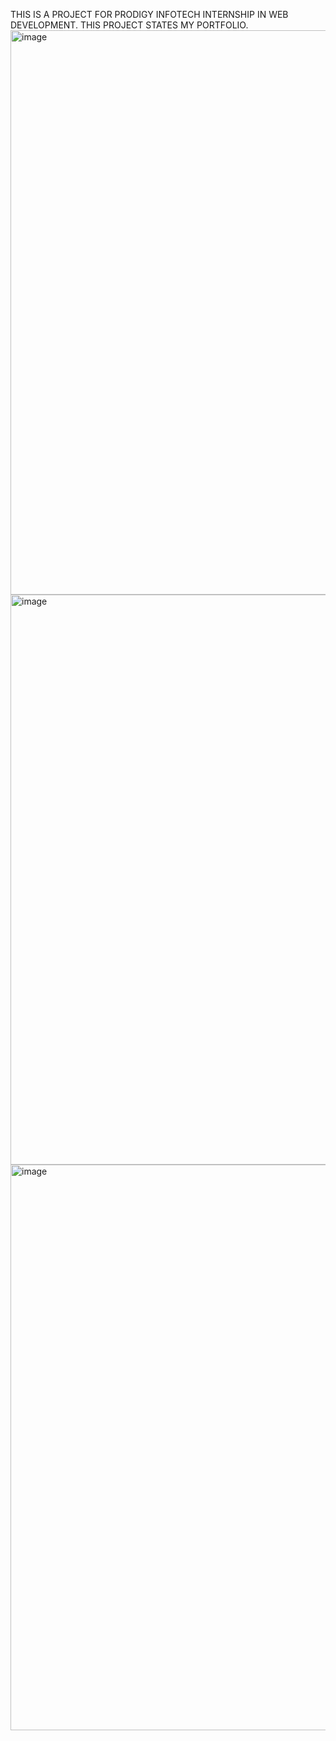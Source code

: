 THIS IS A PROJECT FOR PRODIGY INFOTECH INTERNSHIP IN WEB DEVELOPMENT. THIS PROJECT STATES MY PORTFOLIO.
<img width="1897" height="903" alt="image" src="https://github.com/user-attachments/assets/8fd863dd-f896-4160-96e1-9935ccd07527" />
<img width="1893" height="912" alt="image" src="https://github.com/user-attachments/assets/50bee7ed-48e1-4e1c-8e3c-f0a3ac0dce7c" />
<img width="1885" height="905" alt="image" src="https://github.com/user-attachments/assets/5184bdf2-011e-40bd-983a-4db782eb9e51" />

